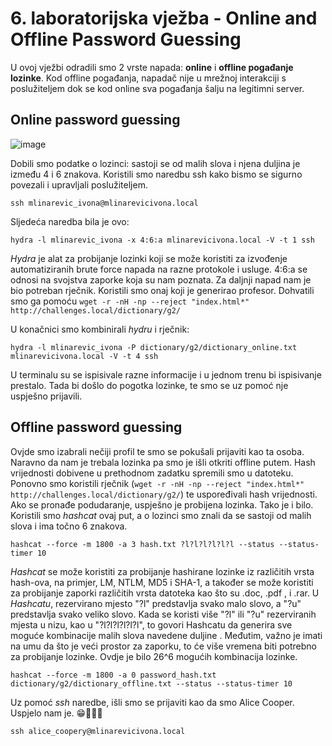 # 6. laboratorijska vježba - Online and Offline Password Guessing

U ovoj vježbi odradili smo 2 vrste napada: **online** i **offline pogađanje lozinke**. Kod offline pogađanja, napadač nije u mrežnoj interakciji s poslužiteljem dok se kod online sva pogađanja šalju na legitimni server.

## Online password guessing

![image](https://user-images.githubusercontent.com/92427754/213802498-576dd1b8-4706-42fb-adb6-266bd6811e6b.png)

Dobili smo podatke o lozinci: sastoji se od malih slova i njena duljina je između 4 i 6 znakova. Koristili smo naredbu ssh kako bismo se sigurno povezali i upravljali poslužiteljem. 

`ssh mlinarevic_ivona@mlinarevicivona.local`

Sljedeća naredba bila je ovo:

`hydra -l mlinarevic_ivona -x 4:6:a mlinarevicivona.local -V -t 1 ssh`

*Hydra* je alat za probijanje lozinki koji se može koristiti za izvođenje automatiziranih brute force napada na razne protokole i usluge. 4:6:a se odnosi na svojstva zaporke koja su nam poznata. Za daljnji napad nam je bio potreban rječnik. Koristili smo onaj koji je generirao profesor. Dohvatili smo ga pomoću `wget -r -nH -np --reject "index.html*" http://challenges.local/dictionary/g2/`

U konačnici smo kombinirali *hydru* i rječnik:

`hydra -l mlinarevic_ivona -P dictionary/g2/dictionary_online.txt mlinarevicivona.local -V -t 4 ssh`

U terminalu su se ispisivale razne informacije i u jednom trenu bi ispisivanje prestalo. Tada bi došlo do pogotka lozinke, te smo se uz pomoć nje uspješno prijavili.

## Offline password guessing

Ovjde smo izabrali nečiji profil te smo se pokušali prijaviti kao ta osoba. Naravno da nam je trebala lozinka pa smo je išli otkriti offline putem. Hash vrijednosti dobivene u prethodnom zadatku spremili smo u datoteku. Ponovno smo koristili rječnik (`wget -r -nH -np --reject "index.html*" http://challenges.local/dictionary/g2/`) te uspoređivali hash vrijednosti. Ako se pronađe podudaranje, uspješno je probijena lozinka. Tako je i bilo. Koristili smo *hashcat* ovaj put, a o lozinci smo znali da se sastoji od malih slova i ima točno 6 znakova.

`hashcat --force -m 1800 -a 3 hash.txt ?l?l?l?l?l?l --status --status-timer 10`

*Hashcat* se može koristiti za probijanje hashirane lozinke iz različitih vrsta hash-ova, na primjer, LM, NTLM, MD5 i SHA-1, a također se može koristiti za probijanje zaporki različitih vrsta datoteka kao što su .doc, .pdf , i .rar. U *Hashcatu*, rezervirano mjesto "?l" predstavlja svako malo slovo, a "?u" predstavlja svako veliko slovo. Kada se koristi više "?l" ili "?u" rezerviranih mjesta u nizu, kao u "?l?l?l?l?l?l", to govori Hashcatu da generira sve moguće kombinacije malih slova navedene duljine . Međutim, važno je imati na umu da što je veći prostor za zaporku, to će više vremena biti potrebno za probijanje lozinke. Ovdje je bilo 26^6 mogućih kombinacija lozinke.

`hashcat --force -m 1800 -a 0 password_hash.txt dictionary/g2/dictionary_offline.txt --status --status-timer 10`

Uz pomoć *ssh* naredbe, išli smo se prijaviti kao da smo Alice Cooper. Uspjelo nam je. 😁🕵🏼‍♀️

`ssh alice_coopery@mlinarevicivona.local`
